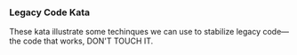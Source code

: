### Legacy Code Kata

These kata illustrate some techinques we can use to stabilize legacy code&mdash;the code that works, DON'T TOUCH IT.
